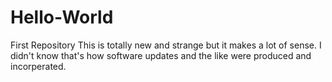 # Hello-World
First Repository
This is totally new and strange but it makes a lot of sense. I didn't know that's how software updates and the like were produced and incorperated. 
